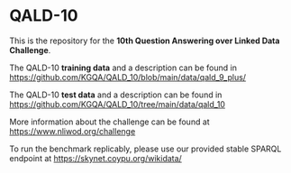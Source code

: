 # QALD-10

This is the repository for the **10th Question Answering over Linked Data Challenge**.

The QALD-10 **training data** and a description can be found in https://github.com/KGQA/QALD_10/blob/main/data/qald_9_plus/

The QALD-10 **test data** and a description can be found in https://github.com/KGQA/QALD_10/tree/main/data/qald_10

More information about the challenge can be found at https://www.nliwod.org/challenge

To run the benchmark replicably, please use our provided stable SPARQL endpoint at https://skynet.coypu.org/wikidata/
